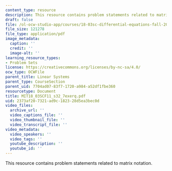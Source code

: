 ```yaml
---
content_type: resource
description: This resource contains problem statements related to matrix notation.
draft: false
file: /ol-ocw-studio-app/courses/18-03sc-differential-equations-fall-2011/2373af207321ad9c182328d5ea3bec0d_MIT18_03SCF11_s32_7exerq.pdf
file_size: 121278
file_type: application/pdf
image_metadata:
  caption: ''
  credit: ''
  image-alt: ''
learning_resource_types:
- Problem Sets
license: https://creativecommons.org/licenses/by-nc-sa/4.0/
ocw_type: OCWFile
parent_title: Linear Systems
parent_type: CourseSection
parent_uid: 7704ad07-83f7-1720-a984-a52df1fbe360
resourcetype: Document
title: MIT18_03SCF11_s32_7exerq.pdf
uid: 2373af20-7321-ad9c-1823-28d5ea3bec0d
video_files:
  archive_url: ''
  video_captions_file: ''
  video_thumbnail_file: ''
  video_transcript_file: ''
video_metadata:
  video_speakers: ''
  video_tags: ''
  youtube_description: ''
  youtube_id: ''
---
```

This resource contains problem statements related to matrix notation.
